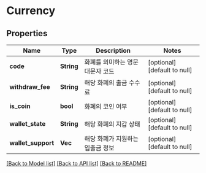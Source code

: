 # Currency

## Properties
Name | Type | Description | Notes
------------ | ------------- | ------------- | -------------
**code** | **String** | 화폐를 의미하는 영문 대문자 코드 | [optional] [default to null]
**withdraw_fee** | **String** | 해당 화폐의 출금 수수료 | [optional] [default to null]
**is_coin** | **bool** | 화폐의 코인 여부 | [optional] [default to null]
**wallet_state** | **String** | 해당 화폐의 지갑 상태 | [optional] [default to null]
**wallet_support** | **Vec<String>** | 해당 화폐가 지원하는 입출금 정보 | [optional] [default to null]

[[Back to Model list]](../README.md#documentation-for-models) [[Back to API list]](../README.md#documentation-for-api-endpoints) [[Back to README]](../README.md)


